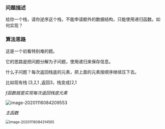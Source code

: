 ### 问题描述

给你一个栈，请你逆序这个栈，不能申请额外的数据结构，只能使用递归函数。如何实现？

### 算法思路

这是一个初看特别难的题。

它的思路是把问题分解为子问题，使用递归来保存信息。

什么子问题？每次返回栈底的元素，把上面的元素按顺序继续压下去。

比如现有栈 [3,2,1 ,返回3，栈变成[2,1

*f函数就是实现每次返回栈底元素*

![image-20201116084209553](https://i.loli.net/2021/01/09/6PWDJRpBNCZLfsT.png)

*主函数*

<img src="https://i.loli.net/2021/01/09/6XLuqPb3R2GTtxp.png" alt="image-20201116084314565" style="zoom:80%;" />

